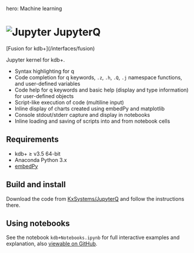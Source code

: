 hero: Machine learning

# ![Jupyter](/interfaces/img/jupyter.png) JupyterQ

<div class="fusion" markdown="1">
<i class="fa fa-superpowers"></i> [Fusion for kdb+](/interfaces/fusion)
</div>


Jupyter kernel for kdb+. 

-   Syntax highlighting for q
-   Code completion for q keywords, `.z`, `.h`, `.Q`, `.j` namespace functions, and user-defined variables
-   Code help for q keywords and basic help (display and type information) for user-defined objects
-   Script-like execution of code (multiline input)
-   Inline display of charts created using embedPy and matplotlib
-   Console stdout/stderr capture and display in notebooks
-   Inline loading and saving of scripts into and from notebook cells


## Requirements 

-   kdb+ ≥ v3.5 64-bit
-   Anaconda Python 3.x
-   [embedPy](https://github.com/KxSystems/embedPy)


## Build and install

<i class="fa fa-download"></i> Download the code from <i class="fa fa-github"></i> [KxSystems/JupyterQ](https://github.com/kxsystems/jupyterq) and follow the instructions there.


## Using notebooks

See the notebook `kdb+Notebooks.ipynb` for full interactive examples and explanation, also [viewable on GitHub](https://github.com/KxSystems/jupyterq/blob/master/kdb%2BNotebooks.ipynb).


